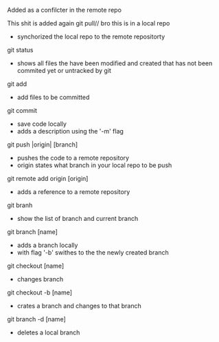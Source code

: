 Added as a confilcter in the remote repo

This shit is added again
git pull// bro this is in a local repo
  - synchorized the local repo to the remote repositorty

git status
  - shows all files the have been modified and created that has not been commited yet or untracked by git

git add
  - add files to be committed

git commit
  - save code locally 
  - adds a description using the '-m' flag

git push |origin| [branch]
  - pushes the code to a remote repository
  - origin states what branch in your local repo to be push

git remote add origin [origin]
  - adds a reference to a remote repository

git branh
  - show the list of branch and current branch 

git branch [name]
  - adds a branch locally
  - with flag '-b' swithes to the the newly created branch


git checkout [name]
  - changes branch

git checkout -b [name] 
  - crates a branch and changes to that branch

git branch -d [name]
  - deletes a local branch